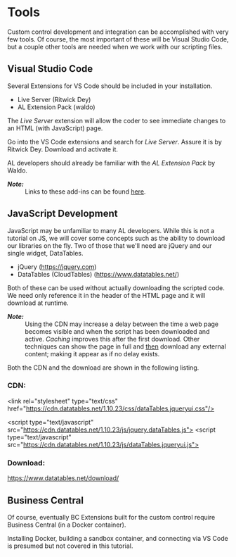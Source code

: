 # Tools
Custom control development and integration can be accomplished with very few tools. Of course, the most important of these will be Visual Studio Code, but a couple other tools are needed when we work with our scripting files.


## <a name="VSC">Visual Studio Code</a>

Several Extensions for VS Code should be included in your installation.

* Live Server (Ritwick Dey)
* AL Extension Pack (waldo)

The *Live Server* extension will allow the coder to see immediate changes to an HTML (with JavaScript) page. 

Go into the VS Code extensions and search for *Live Server*. Assure it is by Ritwick Dey. Download and activate it.

AL developers should already be familiar with the *AL Extension Pack* by Waldo.

<dl>
<dt style="font-style:italic;font-weight:bold;font-size:14px">Note:</dt>
<dd>Links to these add-ins can be found <a href="./References.md#code">here</a>.</dd>
</dl>

## <a name="javascript">JavaScript Development</a>

JavaScript may be unfamiliar to many AL developers. While this is not a tutorial on JS, we will cover some concepts such as the ability to download our libraries on the fly. Two of those that we'll need are jQuery and our single widget, DataTables.

* jQuery (https://jquery.com)
* DataTables (CloudTables) (https://www.datatables.net/)

Both of these can be used without actually downloading the scripted code. We need only reference it in the header of the HTML page and it will download at runtime.

<dl>
<dt style="font-style:italic;font-weight:bold;font-size:14px">Note:</dt>
<dd>Using the CDN may increase a delay between the time a web page becomes visible and when the script has been downloaded and active. <i>Caching</i> improves this after the first download. Other techniques can show the page in full and <u>then</u> download any external content; making it appear as if no delay exists.</dd>
</dl>

Both the CDN and the download are shown in the following listing.

### CDN: 

\<link rel="stylesheet" type="text/css" href="https://cdn.datatables.net/1.10.23/css/dataTables.jqueryui.css"/>
 
\<script type="text/javascript" src="https://cdn.datatables.net/1.10.23/js/jquery.dataTables.js"></script>
\<script type="text/javascript" src="https://cdn.datatables.net/1.10.23/js/dataTables.jqueryui.js"></script>

### Download:<br>
https://www.datatables.net/download/

## <a name="bc">Business Central</a>
Of course, eventually BC Extensions built for the custom control require Business Central (in a Docker container).

Installing Docker, building a sandbox container, and connecting via VS Code is presumed but not covered in this tutorial.

